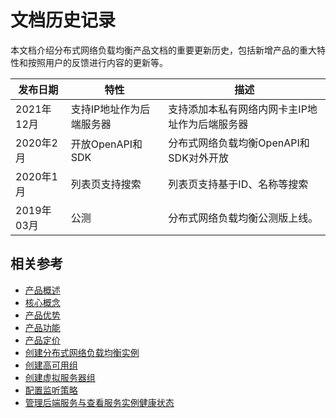 # 文档历史记录

本文档介绍分布式网络负载均衡产品文档的重要更新历史，包括新增产品的重大特性和按照用户的反馈进行内容的更新等。

|发布日期|特性|描述|
|-|-|-|
|2021年12月|支持IP地址作为后端服务器|支持添加本私有网络内网卡主IP地址作为后端服务器|
|2020年2月|开放OpenAPI和SDK|分布式网络负载均衡OpenAPI和SDK对外开放|
|2020年1月|列表页支持搜索|列表页支持基于ID、名称等搜索|
|2019年03月|公测|分布式网络负载均衡公测版上线。|


## 相关参考

- [产品概述](../Introduction/Product-Overview.md)
- [核心概念](../Introduction/Core-Concepts.md)
- [产品优势](../Introduction/Benefits.md)
- [产品功能](../Introduction/Features.md)
- [产品定价](../Pricing/Billing-Overview.md)
- [创建分布式网络负载均衡实例](../Operation-Guide/Create-DNLB-Instance.md)
- [创建高可用组](../Getting-Started/Create-AvailabilityGroup.md)
- [创建虚拟服务器组](../Operation-Guide/TargetGroup-Management.md)
- [配置监听策略](../Operation-Guide/Listener-Management.md)
- [管理后端服务与查看服务实例健康状态](../Operation-Guide/Backend-Management.md)

